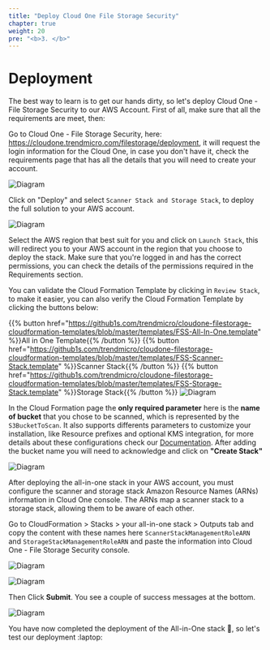 ```yaml
---
title: "Deploy Cloud One File Storage Security"
chapter: true
weight: 20
pre: "<b>3. </b>"
---
```



# Deployment

The best way to learn is to get our hands dirty, so let's deploy Cloud One - File Storage Security to our AWS Account. First of all, make sure that all the requirements are meet, then:

Go to Cloud One - File Storage Security, here: https://cloudone.trendmicro.com/filestorage/deployment, it will request the login information for the Cloud One, in case you don't have it, check the requirements page that has all the details that you will need to create your account. 

![Diagram](/images/fss-deploy-stacks.png)

Click on "Deploy" and select ```Scanner Stack and Storage Stack```, to deploy the full solution to your AWS account.

![Diagram](/images/fss-deploy-stacks-select.png)

Select the AWS region that best suit for you and click on ```Launch Stack```, this will redirect you to your AWS account in the region that you choose to deploy the stack. Make sure that you're logged in and has the correct permissions, you can check the details of the permissions required in the Requirements section.

You can validate the Cloud Formation Template by clicking in ```Review Stack```, to make it easier, you can also verify the Cloud Formation Template by clicking the buttons below:

{{% button href="https://github1s.com/trendmicro/cloudone-filestorage-cloudformation-templates/blob/master/templates/FSS-All-In-One.template" %}}All in One Template{{% /button %}}
{{% button href="https://github1s.com/trendmicro/cloudone-filestorage-cloudformation-templates/blob/master/templates/FSS-Scanner-Stack.template" %}}Scanner Stack{{% /button %}}
{{% button href="https://github1s.com/trendmicro/cloudone-filestorage-cloudformation-templates/blob/master/templates/FSS-Storage-Stack.template" %}}Storage Stack{{% /button %}}
![Diagram](/images/fss-launch-stacks.png)

In the Cloud Formation page the <b>only required parameter</b> here is the <b>name of bucket</b> that you chose to be scanned, which is represented by the ``` S3BucketToScan ```. It also supports differents parameters to customize your installation, like Resource prefixes and optional KMS integration, for more details about these configurations check our <a href="https://cloudone.trendmicro.com/docs/file-storage-security/gs-deploy-all-in-one-stack/">Documentation</a>.
After adding the bucket name you will need to acknowledge and click on <b>"Create Stack"</b>

![Diagram](/images/cfdeploy.png)

After deploying the all-in-one stack in your AWS account, you must configure the scanner and storage stack Amazon Resource Names (ARNs) information in Cloud One console. The ARNs map a scanner stack to a storage stack, allowing them to be aware of each other.

Go to CloudFormation > Stacks > your all-in-one stack > Outputs tab and copy the content with these names here ```ScannerStackManagementRoleARN``` and ```StorageStackManagementRoleARN``` and paste the information into Cloud One - File Storage Security console.

![Diagram](/images/fss-arn-aws-info.png)

![Diagram](/images/fss-arn.png)

Then Click <b>Submit</b>. You see a couple of success messages at the bottom.

![Diagram](/images/fss-two-stacks.png)

You have now completed the deployment of the All-in-One stack :tada:, so let's test our deployment :laptop: